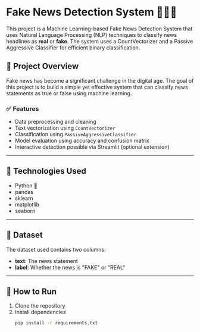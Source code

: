 # Fake News Detection System 📰❌✅

This project is a Machine Learning-based Fake News Detection System that uses Natural Language Processing (NLP) techniques to classify news headlines as **real** or **fake**. The system uses a CountVectorizer and a Passive Aggressive Classifier for efficient binary classification.

## 📌 Project Overview

Fake news has become a significant challenge in the digital age. The goal of this project is to build a simple yet effective system that can classify news statements as true or false using machine learning.

### ✅ Features

- Data preprocessing and cleaning
- Text vectorization using `CountVectorizer`
- Classification using `PassiveAggressiveClassifier`
- Model evaluation using accuracy and confusion matrix
- Interactive detection possible via Streamlit (optional extension)

---

## 🔧 Technologies Used

- Python 🐍
- pandas
- sklearn
- matplotlib
- seaborn

---

## 📁 Dataset

The dataset used contains two columns:
- **text**: The news statement
- **label**: Whether the news is "FAKE" or "REAL"

---

## 🚀 How to Run

1. Clone the repository
2. Install dependencies
   ```bash
   pip install -r requirements.txt
